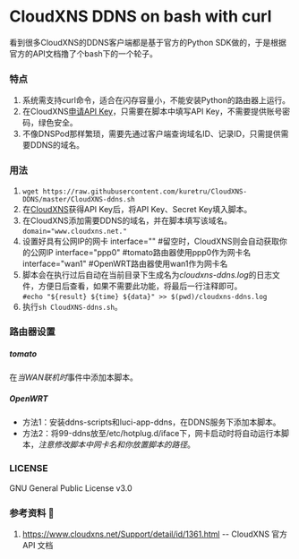 # CloudXNS DDNS on bash with curl
看到很多CloudXNS的DDNS客户端都是基于官方的Python SDK做的，于是根据官方的API文档撸了个bash下的一个轮子。

### 特点
1. 系统需支持curl命令，适合在闪存容量小，不能安装Python的路由器上运行。
2. 在CloudXNS[申请API Key](https://www.cloudxns.net/AccountManage/apimanage.html)，只需要在脚本中填写API Key，不需要提供账号密码，绿色安全。
3. 不像DNSPod那样繁琐，需要先通过客户端查询域名ID、记录ID，只需提供需要DDNS的域名。

### 用法
1. `wget https://raw.githubusercontent.com/kuretru/CloudXNS-DDNS/master/CloudXNS-ddns.sh`
2. 在[CloudXNS](https://www.cloudxns.net/AccountManage/apimanage.html)获得API Key后，将API Key、Secret Key填入脚本。
3. 在CloudXNS添加需要DDNS的域名，并在脚本填写该域名。  
`domain="www.cloudxns.net."`
4. 设置好具有公网IP的网卡
        interface=""     #留空时，CloudXNS则会自动获取你的公网IP
        interface="ppp0" #tomato路由器使用ppp0作为网卡名
        interface="wan1" #OpenWRT路由器使用wan1作为网卡名
5. 脚本会在执行过后自动在当前目录下生成名为*cloudxns-ddns.log*的日志文件，方便日后查看，如果不需要此功能，将最后一行注释即可。  
`#echo "${result} ${time} ${data}" >> $(pwd)/cloudxns-ddns.log`
5. 执行`sh CloudXNS-ddns.sh`。

### 路由器设置
##### tomato
在*当WAN联机时*事件中添加本脚本。  
##### OpenWRT
* 方法1：安装ddns-scripts和luci-app-ddns，在DDNS服务下添加本脚本。
* 方法2：将99-ddns放至/etc/hotplug.d/iface下，网卡启动时将自动运行本脚本，*注意修改脚本中网卡名和你放置脚本的路径*。

### LICENSE
GNU General Public License v3.0

### 参考资料 :paperclip:
1. https://www.cloudxns.net/Support/detail/id/1361.html -- CloudXNS 官方 API 文档
